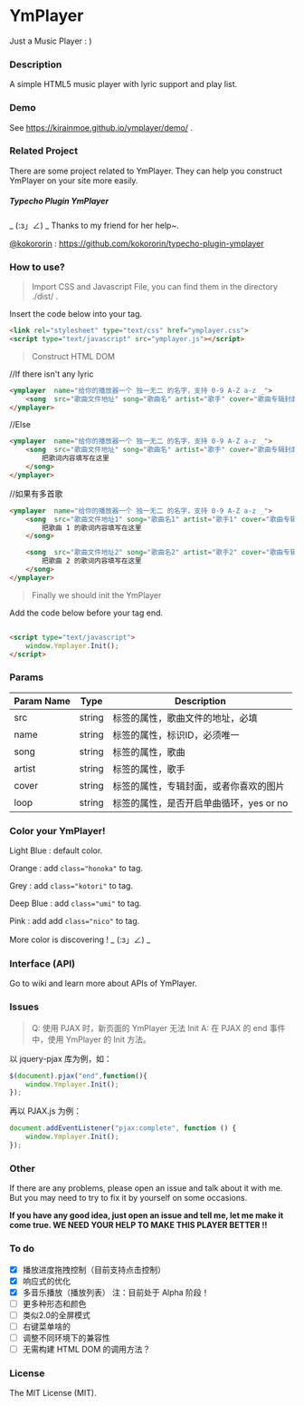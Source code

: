 # YmPlayer
Just a Music Player : )

### Description

A simple HTML5 music player with lyric support and play list.

### Demo

See https://kirainmoe.github.io/ymplayer/demo/ .

### Related Project

There are some project related to YmPlayer. They can help you construct YmPlayer on your site more easily.

##### Typecho Plugin YmPlayer

_ (:з」∠) _ Thanks to my friend for her help~.

[@kokororin](https://github.com/kokororin) : https://github.com/kokororin/typecho-plugin-ymplayer

### How to use?

> Import CSS and Javascript File, you can find them in the directory ./dist/ .

Insert the code below into your <head> tag.

```html
<link rel="stylesheet" type="text/css" href="ymplayer.css">
<script type="text/javascript" src="ymplayer.js"></script>
```

> Construct HTML DOM

//If there isn't any lyric

```html
<ymplayer  name="给你的播放器一个 独一无二 的名字，支持 0-9 A-Z a-z _">
	<song  src="歌曲文件地址" song="歌曲名" artist="歌手" cover="歌曲专辑封面"></song>
</ymplayer>
```

//Else

```html
<ymplayer  name="给你的播放器一个 独一无二 的名字，支持 0-9 A-Z a-z _">
	<song  src="歌曲文件地址" song="歌曲名" artist="歌手" cover="歌曲专辑封面">
		把歌词内容填写在这里
	</song>
</ymplayer>
```

//如果有多首歌
```html
<ymplayer  name="给你的播放器一个 独一无二 的名字，支持 0-9 A-Z a-z _">
	<song  src="歌曲文件地址1" song="歌曲名1" artist="歌手1" cover="歌曲专辑封面1">
		把歌曲 1 的歌词内容填写在这里
	</song>

	<song  src="歌曲文件地址2" song="歌曲名2" artist="歌手2" cover="歌曲专辑封面2">
		把歌曲 2 的歌词内容填写在这里
	</song>
</ymplayer>
```

> Finally we should init the YmPlayer

Add the code below before your <body> tag end.

```html

<script type="text/javascript">
	window.Ymplayer.Init();
</script>

```

### Params

| Param Name    | Type    | Description                                                                   					|
| --------------------- | --------- | ------------------------------------------------------------------------------|
| src           					 | string  | <song> 标签的属性，歌曲文件的地址，必填        			        |
| name      					 | string  | <ymplayer> 标签的属性，标识ID，必须唯一 										 |
| song									 | string	 | <song> 标签的属性，歌曲																										 |
| artist				          | string	| <song> 标签的属性，歌手																											 |
| cover									 | string	 | <song> 标签的属性，专辑封面，或者你喜欢的图片			   		|
| loop										| string	| <ymplayer> 标签的属性，是否开启单曲循环，yes or no	 |


### Color your YmPlayer!

Light Blue : default color.

Orange : add ```class="honoka"``` to <ymplayer> tag.

Grey : add ```class="kotori"``` to <ymplayer> tag.

Deep Blue : add ```class="umi"``` to <ymplayer> tag.

Pink : add add ```class="nico"``` to <ymplayer> tag.

 More color is discovering ! _ (:з」∠) _


 ### Interface (API)

Go to wiki and learn more about APIs of YmPlayer. 

### Issues

> Q: 使用 PJAX 时，新页面的 YmPlayer  无法 Init
A: 在 PJAX 的 end 事件中，使用 YmPlayer 的 Init 方法。

以 jquery-pjax 库为例，如：

```javascript
$(document).pjax("end",function(){
	window.Ymplayer.Init();
});
```

再以 PJAX.js 为例：

```javascript
document.addEventListener("pjax:complete", function () {
	window.Ymplayer.Init();
});
```

### Other

If there are any problems, please open an issue and talk about it with me.
But you may need to try to fix it by yourself on some occasions.

**If you have any good idea, just open an issue and tell me, let me make it come true.
WE NEED YOUR HELP TO MAKE THIS PLAYER BETTER !!**

### To do

- [x] 播放进度拖拽控制（目前支持点击控制）
- [x] 响应式的优化
- [x] 多音乐播放（播放列表） 注：目前处于 Alpha 阶段！
- [ ] 更多种形态和颜色
- [ ] 类似2.0的全屏模式
- [ ] 右键菜单啥的
- [ ] 调整不同环境下的兼容性
- [ ] 无需构建 HTML DOM 的调用方法？

### License

The MIT License (MIT).
